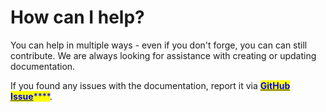 # How can I help?

You can help in multiple ways - even if you don't forge, you can can still contribute. We are always looking for assistance with creating or updating documentation.

If you found any issues with the documentation, report it via [<mark style="color:blue;">**GitHub Issue**</mark>](https://github.com/forgewiki/forgewiki/issues)<mark style="color:blue;">****</mark>.
